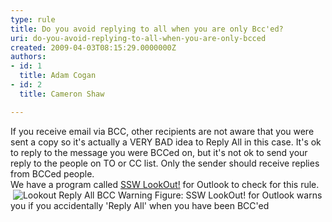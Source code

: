 ```yaml
---
type: rule
title: Do you avoid replying to all when you are only Bcc'ed?
uri: do-you-avoid-replying-to-all-when-you-are-only-bcced
created: 2009-04-03T08:15:29.0000000Z
authors:
- id: 1
  title: Adam Cogan
- id: 2
  title: Cameron Shaw

---
```


 If you receive email via BCC, other recipients are not aware that you were sent a copy so it's actually a VERY BAD idea to Reply All in this case. It's ok to reply to the message you were BCCed on, but it's not ok to send your reply to the people on TO or CC list. Only the sender should receive replies from BCCed people.<br> We have a program called [SSW LookOut!](http&#58;//www.ssw.com.au/ssw/LookOut/) for Outlook to check for this rule.
<br> ![Lookout Reply All BCC Warning](/PublishingImages/LookoutReplyAllBCCwarning.gif)
Figure: SSW LookOut! for Outlook warns you if you accidentally 'Reply All' when you have been BCC'ed 
